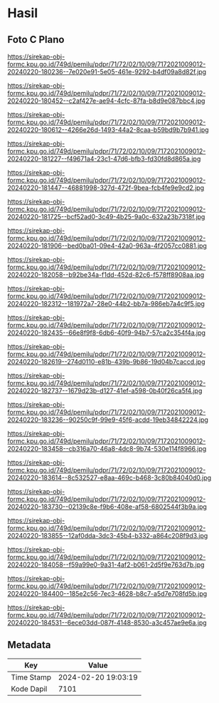 # Hasil

## Foto C Plano

https://sirekap-obj-formc.kpu.go.id/749d/pemilu/pdpr/71/72/02/10/09/7172021009012-20240220-180236--7e020e91-5e05-461e-9292-b4df09a8d82f.jpg

https://sirekap-obj-formc.kpu.go.id/749d/pemilu/pdpr/71/72/02/10/09/7172021009012-20240220-180452--c2af427e-ae94-4cfc-87fa-b8d9e087bbc4.jpg

https://sirekap-obj-formc.kpu.go.id/749d/pemilu/pdpr/71/72/02/10/09/7172021009012-20240220-180612--4266e26d-1493-44a2-8caa-b59bd9b7b941.jpg

https://sirekap-obj-formc.kpu.go.id/749d/pemilu/pdpr/71/72/02/10/09/7172021009012-20240220-181227--f49671a4-23c1-47d6-bfb3-fd30fd8d865a.jpg

https://sirekap-obj-formc.kpu.go.id/749d/pemilu/pdpr/71/72/02/10/09/7172021009012-20240220-181447--46881998-327d-472f-9bea-fcb4fe9e9cd2.jpg

https://sirekap-obj-formc.kpu.go.id/749d/pemilu/pdpr/71/72/02/10/09/7172021009012-20240220-181725--bcf52ad0-3c49-4b25-9a0c-632a23b7318f.jpg

https://sirekap-obj-formc.kpu.go.id/749d/pemilu/pdpr/71/72/02/10/09/7172021009012-20240220-181906--bed0ba01-09e4-42a0-963a-4f2057cc0881.jpg

https://sirekap-obj-formc.kpu.go.id/749d/pemilu/pdpr/71/72/02/10/09/7172021009012-20240220-182058--b92be34a-f1dd-452d-82c6-f578ff8908aa.jpg

https://sirekap-obj-formc.kpu.go.id/749d/pemilu/pdpr/71/72/02/10/09/7172021009012-20240220-182312--181972a7-28e0-44b2-bb7a-986eb7a4c9f5.jpg

https://sirekap-obj-formc.kpu.go.id/749d/pemilu/pdpr/71/72/02/10/09/7172021009012-20240220-182435--66e8f9f8-6db6-40f9-94b7-57ca2c354f4a.jpg

https://sirekap-obj-formc.kpu.go.id/749d/pemilu/pdpr/71/72/02/10/09/7172021009012-20240220-182619--274d0110-e81b-439b-9b86-19d04b7caccd.jpg

https://sirekap-obj-formc.kpu.go.id/749d/pemilu/pdpr/71/72/02/10/09/7172021009012-20240220-182737--1679d23b-d127-41ef-a598-0b40f26ca5f4.jpg

https://sirekap-obj-formc.kpu.go.id/749d/pemilu/pdpr/71/72/02/10/09/7172021009012-20240220-183236--90250c9f-99e9-45f6-acdd-19eb34842224.jpg

https://sirekap-obj-formc.kpu.go.id/749d/pemilu/pdpr/71/72/02/10/09/7172021009012-20240220-183458--cb316a70-46a8-4dc8-9b74-530e114f8966.jpg

https://sirekap-obj-formc.kpu.go.id/749d/pemilu/pdpr/71/72/02/10/09/7172021009012-20240220-183614--8c532527-e8aa-469c-b468-3c80b84040d0.jpg

https://sirekap-obj-formc.kpu.go.id/749d/pemilu/pdpr/71/72/02/10/09/7172021009012-20240220-183730--02139c8e-f9b6-408e-af58-6802544f3b9a.jpg

https://sirekap-obj-formc.kpu.go.id/749d/pemilu/pdpr/71/72/02/10/09/7172021009012-20240220-183855--12af0dda-3dc3-45b4-b332-a864c208f9d3.jpg

https://sirekap-obj-formc.kpu.go.id/749d/pemilu/pdpr/71/72/02/10/09/7172021009012-20240220-184058--f59a99e0-9a31-4af2-b061-2d5f9e763d7b.jpg

https://sirekap-obj-formc.kpu.go.id/749d/pemilu/pdpr/71/72/02/10/09/7172021009012-20240220-184400--185e2c56-7ec3-4628-b8c7-a5d7e708fd5b.jpg

https://sirekap-obj-formc.kpu.go.id/749d/pemilu/pdpr/71/72/02/10/09/7172021009012-20240220-184531--6ece03dd-087f-4148-8530-a3c457ae9e6a.jpg


## Metadata

| Key        | Value               |
| ---------- | ------------------- |
| Time Stamp | 2024-02-20 19:03:19 |
| Kode Dapil | 7101                |



